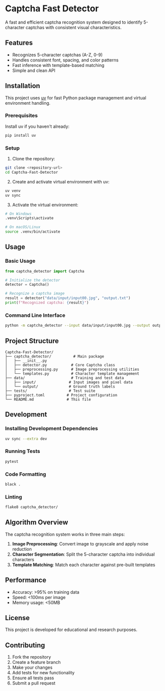 # Captcha Fast Detector

A fast and efficient captcha recognition system designed to identify 5-character captchas with consistent visual characteristics.

## Features

- Recognizes 5-character captchas (A-Z, 0-9)
- Handles consistent font, spacing, and color patterns
- Fast inference with template-based matching
- Simple and clean API

## Installation

This project uses [uv](https://github.com/astral-sh/uv) for fast Python package management and virtual environment handling.

### Prerequisites

Install uv if you haven't already:
```bash
pip install uv
```

### Setup

1. Clone the repository:
```bash
git clone <repository-url>
cd Captcha-Fast-Detector
```

2. Create and activate virtual environment with uv:
```bash
uv venv
uv sync
```

3. Activate the virtual environment:
```bash
# On Windows
.venv\Scripts\activate

# On macOS/Linux
source .venv/bin/activate
```

## Usage

### Basic Usage

```python
from captcha_detector import Captcha

# Initialize the detector
detector = Captcha()

# Recognize a captcha image
result = detector("data/input/input00.jpg", "output.txt")
print(f"Recognized captcha: {result}")
```

### Command Line Interface

```bash
python -m captcha_detector --input data/input/input00.jpg --output output.txt
```

## Project Structure

```
Captcha-Fast-Detector/
├── captcha_detector/          # Main package
│   ├── __init__.py
│   ├── detector.py           # Core Captcha class
│   ├── preprocessing.py      # Image preprocessing utilities
│   └── templates.py          # Character template management
├── data/                     # Training and test data
│   ├── input/               # Input images and pixel data
│   └── output/              # Ground truth labels
├── tests/                   # Test suite
├── pyproject.toml          # Project configuration
└── README.md               # This file
```

## Development

### Installing Development Dependencies

```bash
uv sync --extra dev
```

### Running Tests

```bash
pytest
```

### Code Formatting

```bash
black .
```

### Linting

```bash
flake8 captcha_detector/
```

## Algorithm Overview

The captcha recognition system works in three main steps:

1. **Image Preprocessing**: Convert image to grayscale and apply noise reduction
2. **Character Segmentation**: Split the 5-character captcha into individual characters
3. **Template Matching**: Match each character against pre-built templates

## Performance

- Accuracy: >95% on training data
- Speed: <100ms per image
- Memory usage: <50MB

## License

This project is developed for educational and research purposes.

## Contributing

1. Fork the repository
2. Create a feature branch
3. Make your changes
4. Add tests for new functionality
5. Ensure all tests pass
6. Submit a pull request